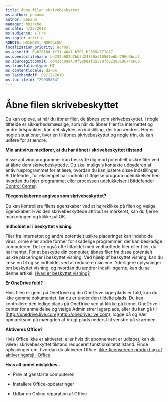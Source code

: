 ```yaml
---
title: Åbne filen skrivebeskyttet
ms.author: pebaum
author: pebaum
manager: mnirkhe
ms.date: 4/26/2018
ms.audience: ITPro
ms.topic: article
ROBOTS: NOINDEX, NOFOLLOW
localization_priority: Normal
ms.assetid: 6a828f8d-ff31-40a7-b701-b2339e771817
ms.openlocfilehash: be232b682b7bb3d24f59ad10501edbd796e6bcaf
ms.sourcegitcommit: dd43cc0a9470f98b8ef2a3787c823801d674c666
ms.translationtype: MT
ms.contentlocale: da-DK
ms.lasthandoff: 02/12/2019
ms.locfileid: "29935854"
---
```

# <a name="file-open-read-only"></a>Åbne filen skrivebeskyttet

Du kan opleve, at når du åbner filer, de åbnes som skrivebeskyttet. I nogle tilfælde er sikkerhedsmæssige, som når du åbner filer fra internettet og andre tidspunkter, kan det skyldes en indstilling, der kan ændres. Her er nogle situationer, hvor en fil åbnes skrivebeskyttet og nogle trin, du kan udføre for at ændre.
  
 **Min antivirus medfører, at du har åbnet i skrivebeskyttet tilstand**
  
Visse antivirusprogrammer kan beskytte dig mod potentielt usikre filer ved at åbne dem skrivebeskyttede. Du skal muligvis kontakte udbyderen af antivirusprogrammet for at lære, hvordan du kan justere disse indstillinger. BitDefender, for eksempel har indhold i tilføjelse program udelukkelser her: [hvordan du føjer programmet eller processen udelukkelser i Bitdefender Control Center](https://www.bitdefender.com/support/how-to-add-application-or-process-exclusions-in-bitdefender-control-center-1119.mdl).
  
 **Filegenskaberne angives som skrivebeskyttet?**
  
Du kan kontrollere filens egenskaber ved at højreklikke på filen og vælge Egenskaber. Hvis den skrivebeskyttede attribut er markeret, kan du fjerne markeringen og klikke på OK.
  
 **Indholdet er i beskyttet visning**
  
Filer fra internettet og andre potentielt usikre placeringer kan indeholde virus, orme eller andre former for skadelige programmer, der kan beskadige computeren. Det er også ofte tilfældet med vedhæftede filer eller filer, du har hentet. For at beskytte din computer, åbnes filer fra disse potentielt usikre placeringer i beskyttet visning. Ved hjælp af beskyttet visning, kan du læse en fil og se indholdet ved at reducere risiciene. Yderligere oplysninger om beskyttet visning, og hvordan du ændrer indstillingerne, kan du se denne artikel: [Hvad er beskyttet visning?](https://support.office.com/article/d6f09ac7-e6b9-4495-8e43-2bbcdbcb6653)
  
 **Er OneDrive fuld?**
  
Hvis filen er gemt på OneDrive og din OneDrive lagerplads er fuld, kan du ikke gemme dokumentet, før du er under den tildelte plads. Du kan kontrollere den ledige plads på OneDrive ved at klikke på ikonet OneDrive i center for anmeldelse og vælge Administrer lagerplads, eller du kan gå til [http://onedrive.live.com](http://onedrive.live.com), logge på og Vær opmærksom på mængden af brugt plads nederst til venstre på skærmen.
  
 **Aktiveres Office?**
  
Hvis Office ikke er aktiveret, eller hvis dit abonnement er udløbet, kan du være i skrivebeskyttet tilstand reduceret funktionalitetstilstand. Finde oplysninger om, hvordan du aktiverer Office: [ikke-licenserede produkt og af aktiveringsfejl i Office](https://support.office.com/article/unlicensed-product-and-activation-errors-in-office-0d23d3c0-c19c-4b2f-9845-5344fedc4380).
  
 **Hvis alt andet mislykkes...**
  
- Prøv at genstarte computeren
    
- Installere Office-opdateringer
    
- Udfør en Online reparation af Office
    

